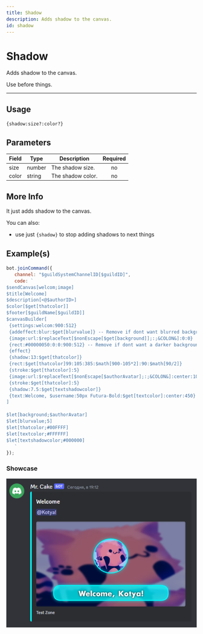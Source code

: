 ```yaml
---
title: Shadow
description: Adds shadow to the canvas.
id: shadow
---
```


# Shadow

Adds shadow to the canvas.

Use before things.

---

## Usage

```
{shadow:size?:color?}
``` 

## Parameters

| Field | Type | Description | Required |
| ----- | ---- | ----------- | :------: |
| size | number | The shadow size. | no |
| color | string | The shadow color. | no |

## More Info

It just adds shadow to the canvas.

You can also:
- use just `{shadow}` to stop adding shadows to next things

## Example(s)
 
```js
bot.joinCommand({
   channel: "$guildSystemChannelID[$guildID]",
   code: `
$sendCanvas[welcom;image]
$title[Welcome]
$description[<@$authorID>]
$color[$get[thatcolor]]
$footer[$guildName[$guildID]]
$canvasBuilder[
 {settings:welcom:900:512}
 {addeffect:blur:$get[blurvalue]} -- Remove if dont want blurred background
 {image:url:$replaceText[$nonEscape[$get[background]];:;&COLON&]:0:0} 
 {rect:#00000050:0:0:900:512} -- Remove if dont want a darker background.
 {effect}
 {shadow:13:$get[thatcolor]}
 {rect:$get[thatcolor]99:105:385:$math[900-105*2]:90:$math[90/2]}
 {stroke:$get[thatcolor]:5}
 {image:url:$replaceText[$nonEscape[$authorAvatar];:;&COLON&]:center:105:205:205:%circle%}
 {stroke:$get[thatcolor]:5}
 {shadow:7.5:$get[textshadowcolor]}
 {text:Welcome, $username:50px Futura-Bold:$get[textcolor]:center:450}
]

$let[background;$authorAvatar]
$let[blurvalue;5]
$let[thatcolor;#00FFFF]
$let[textcolor;#FFFFFF]
$let[textshadowcolor;#000000]
   `
});
``` 

### Showcase

![Preview](img/welcome.png)